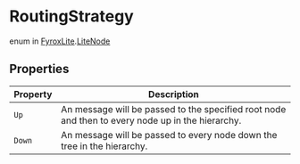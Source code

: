 # RoutingStrategy
enum in [FyroxLite](../../scripting_api_cs.md).[LiteNode](../LiteNode.md)
## Properties
| Property | Description |
|---|---|
| `Up` | An message will be passed to the specified root node and then to every node up in the hierarchy. |
| `Down` | An message will be passed to every node down the tree in the hierarchy. |

